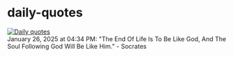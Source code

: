 # daily-quotes
[![Daily quotes](https://github.com/ceepu8/daily-quotes/actions/workflows/daily-quote.yml/badge.svg)](https://github.com/ceepu8/daily-quotes/actions/workflows/daily-quote.yml)<br/>
January 26, 2025 at 04:34 PM: "The End Of Life Is To Be Like God, And The Soul Following God Will Be Like Him." - Socrates
